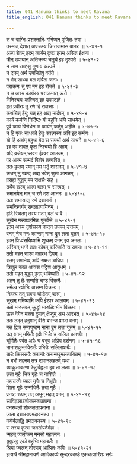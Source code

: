 ```yaml
---
title: 041 Hanuma thinks to meet Ravana
title_english: 041 Hanuma thinks to meet Ravana

---
```


<div class="audioEmbed"  caption="श्रीराम-हरिसीताराममूर्ति-घनपाठिभ्यां वचनम्" src="https://archive.org/download/Ramayana-recitation-Sriram-harisItArAmamUrti-Ghanapaati-v2/Kanda_5/Kanda_5_SK-041-Hanuma_thinks_to_meet_Ravana.mp3"></div>

स च वाग्भिः प्रशस्ताभिः गमिष्यन् पूजितः तया ।  
तस्मात् देशात् अपक्रम्य चिन्तयामास वानरः ॥ ५-४१-१  
अल्प शेषम् इदम् कार्यम् दृष्टा इयम् असित ईक्षणा ।  
त्रीन् उपायान् अतिक्रम्य चतुर्थ इह दृश्यते ॥ ५-४१-२  
न साम रक्षह्सु गुणाय कल्पते ।  
न दनम् अर्थ उपचितेषु वर्तते ।  
न भेद साध्या बल दर्पिता जनाः ।  
पराक्रमः तु एष मम इह रोचते ॥ ५-४१-३  
न च अस्य कार्यस्य पराक्रमात् ऋते ।  
विनिश्चयः कश्चित् इह उपपद्यते ।  
हृत प्रवीराः तु रणे हि राक्षसाः ।  
कथंचित् ईयुः यत् इह अद्य मार्दवम् ॥ ५-४१-४  
कार्ये कर्मणि निर्दिष्टः यो बहूनि अपि साधयेत् ।  
पूर्व कार्य विरोधेन स कार्यम् कर्तुम् अर्हति ॥ ५-४१-५  
न हि एकः साधको हेतुः स्वल्पस्य अपि इह कर्मणः ।  
यो हि अर्थम् बहुधा वेद स समर्थो अर्थ साधने ॥ ५-४१-६  
इह एव तावत् कृत निश्चयो हि अहम् ।  
यदि व्रजेयम् प्लवग ईश्वर आलयम् ।  
पर आत्म सम्मर्द विशेष तत्त्ववित् ।  
ततः कृतम् स्यान् मम भर्तृ शासनम् ॥ ५-४१-७  
कथम् नु खल्व् अद्य भवेत् सुख आगतम् ।  
प्रसह्य युद्धम् मम राक्षसैः सह ।  
तथैव खल्व् आत्म बलम् च सारवत् ।  
समानयेन् माम् च रणे दश आननः ॥ ५-४१-८  
ततः समासाद्य रणे दशाननं ।  
समन्त्रिवर्गम् सबलप्रयायिनम् ।  
हृदि स्थितम् तस्य मतम् बलं च वै ।  
सुखेन मत्त्वाऽहमितः पुनर्व्रजे ॥ ५-४१-९  
इदम् अस्य नृशंसस्य नन्दन उपमम् उत्तमम् ।  
वनम् नेत्र मनः कान्तम् नाना द्रुम लता युतम् ॥ ५-४१-१०  
इदम् विध्वंसयिष्यामि शुष्कम् वनम् इव अनलः ।  
अस्मिन् भग्ने ततः कोपम् करिष्यति स रावणः ॥ ५-४१-११  
ततो महत् साश्व महारथ द्विपम् ।  
बलम् समानेष्व् अपि राक्षस अधिपः ।  
त्रिशूल काल आयस पट्टिश आयुधम् ।  
ततो महत् युद्धम् इदम् भविष्यति ॥ ५-४१-१२  
अहम् तु तैः सम्यति चण्ड विक्रमैः ।  
समेत्य रक्षोभिः असम्ग विक्रमः ।  
निहत्य तत् रावण चोदितम् बलम् ।  
सुखम् गमिष्यामि कपि ईश्वर आलयम् ॥ ५-४१-१३  
ततो मारुतवत् क्रुद्धो मारुतिः भीम विक्रमः ।  
ऊरु वेगेन महता द्रुमान् क्षेप्तुम् अथ आरभत् ॥ ५-४१-१४  
ततः तद्त् हनुमान् वीरो बभन्ज प्रमदा वनम् ।  
मत्त द्विज समाघुष्टम् नाना द्रुम लता युतम् ॥ ५-४१-१५  
तत् वनम् मथितैः वृक्षैः भिन्नैः च सलिल आशयैः ।  
चूर्णितैः पर्वत अग्रैः च बभूव अप्रिय दर्शनम् ॥ ५-४१-१६  
नानाशकुन्तविरुतैः प्रभिन्नैः सलिलाशयैः ।  
ताम्रैः किलसयैः क्लान्तैः क्लान्तद्रुमलतायितम् ॥ ५-४१-१७  
न बभौ तद्वनम् तत्र दावानलहतम् यथा ।  
व्याकुलावरणा रेजुर्विह्वला इव ता लताः ॥ ५-४१-१८  
लता गृहैः चित्र गृहैः च नाशितैः ।  
महाउरगैः व्याल मृगैः च निर्धुतैः ।  
शिला गृहैः उन्मथितैः तथा गृहैः ।  
प्रनष्ट रूपम् तत् अभून् महत् वनम् ॥ ५-४१-१९  
साविह्वलाऽशोकलताप्रताना ।  
वनस्थली शोकलताप्रताना ।  
जाता दशास्यप्रमदावनस्य ।  
कपेर्बलाद्धि प्रमदावनस्य ॥ ५-४१-२०  
स तस्य कृत्वा जगतीपतेर्महा ।  
न्महत् व्यलीकम् मनसो महात्मनः ।  
युयुत्सुः एको बहुभिः महाबलैः ।  
श्रिया ज्वलन् तोरणम् आश्रितः कपिः ॥ ५-४१-२१  
इत्यार्षे श्रीमद्रामायणे आदिकाव्ये सुन्दरकाण्डे एकचत्वारिंशः सर्गः